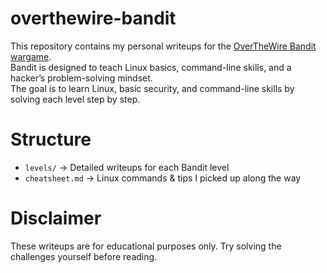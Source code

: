 # overthewire-bandit
This repository contains my personal writeups for the [OverTheWire Bandit wargame](https://overthewire.org/wargames/bandit/).  
Bandit is designed to teach Linux basics, command-line skills, and a hacker’s problem-solving mindset.  
The goal is to learn Linux, basic security, and command-line skills by solving each level step by step.

# Structure
- `levels/` → Detailed writeups for each Bandit level
- `cheatsheet.md` → Linux commands & tips I picked up along the way

# Disclaimer
These writeups are for educational purposes only. Try solving the challenges yourself before reading.

